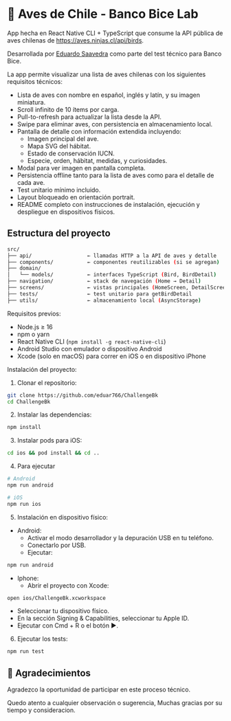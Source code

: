 # 📱 Aves de Chile - Banco Bice Lab

App hecha en React Native CLI + TypeScript que consume la API pública de aves chilenas de https://aves.ninjas.cl/api/birds.

Desarrollada por [Eduardo Saavedra](https://www.saavedratech.dev/) como parte del test técnico para Banco Bice.

La app permite visualizar una lista de aves chilenas con los siguientes requisitos técnicos:

- Lista de aves con nombre en español, inglés y latín, y su imagen miniatura.
- Scroll infinito de 10 ítems por carga.
- Pull-to-refresh para actualizar la lista desde la API.
- Swipe para eliminar aves, con persistencia en almacenamiento local.
- Pantalla de detalle con información extendida incluyendo:
  - Imagen principal del ave.
  - Mapa SVG del hábitat.
  - Estado de conservación IUCN.
  - Especie, orden, hábitat, medidas, y curiosidades.
- Modal para ver imagen en pantalla completa.
- Persistencia offline tanto para la lista de aves como para el detalle de cada ave.
- Test unitario mínimo incluido.
- Layout bloqueado en orientación portrait.
- README completo con instrucciones de instalación, ejecución y despliegue en dispositivos físicos.

## Estructura del proyecto
```bash
src/
├── api/                  ← llamadas HTTP a la API de aves y detalle
├── components/           ← componentes reutilizables (si se agregan)
├── domain/
│   └── models/           ← interfaces TypeScript (Bird, BirdDetail)
├── navigation/           ← stack de navegación (Home → Detail)
├── screens/              ← vistas principales (HomeScreen, DetailScreen)
├── tests/                ← test unitario para getBirdDetail
├── utils/                ← almacenamiento local (AsyncStorage)
```


Requisitos previos:

- Node.js ≥ 16
- npm o yarn
- React Native CLI (`npm install -g react-native-cli`)
- Android Studio con emulador o dispositivo Android
- Xcode (solo en macOS) para correr en iOS o en dispositivo iPhone

Instalación del proyecto:

1. Clonar el repositorio:
```bash
git clone https://github.com/eduar766/ChallengeBk
cd ChallengeBk
```

2. Instalar las dependencias:
```bash
npm install
```

3. Instalar pods para iOS:
```bash
cd ios && pod install && cd ..
```

4. Para ejecutar
```bash
# Android
npm run android

# iOS
npm run ios
```

5. Instalación en dispositivo físico:

- Android:
  - Activar el modo desarrollador y la depuración USB en tu teléfono.
  - Conectarlo por USB.
  - Ejecutar:
```bash
npm run android
```

- Iphone:
  - Abrir el proyecto con Xcode:
```bash
open ios/ChallengeBk.xcworkspace
```
  - Seleccionar tu dispositivo físico.
  - En la sección Signing & Capabilities, seleccionar tu Apple ID.
  - Ejecutar con Cmd + R o el botón ▶.

6. Ejecutar los tests:
```bash
npm run test
```

## 🙏 Agradecimientos

Agradezco la oportunidad de participar en este proceso técnico. 

Quedo atento a cualquier observación o sugerencia, Muchas gracias por su tiempo y consideracion.